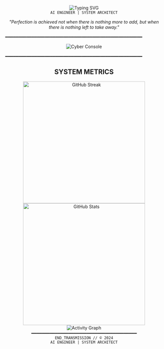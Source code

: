 <div align="center">
  <img src="https://readme-typing-svg.demolab.com?font=Courier+Prime&size=28&duration=2800&pause=2000&color=777777&center=true&vCenter=true&width=940&lines=SYSTEM.INITIALIZE()+//+AHMED+ALI" alt="Typing SVG" />
</div>
<div align="center">
  <code>AI ENGINEER | SYSTEM ARCHITECT</code>
</div>

<p align="center">
  <i>"Perfection is achieved not when there is nothing more to add, but when there is nothing left to take away."</i>
</p>

━━━━━━━━━━━━━━━━━━━━━━━━━━━━━━━━━━━━━━━━━━━━━━━━━━━━

<div align="center">
  <img src="/Assets/Animation.gif" alt="Cyber Console" />
</div>

━━━━━━━━━━━━━━━━━━━━━━━━━━━━━━━━━━━━━━━━━━━━━━━━━━━━




<h2 align="center">SYSTEM METRICS</h2>

<div align="center">
  <img width="390" src="https://streak-stats.demolab.com/?user=andykofman&theme=dark&border_radius=0&ring=00ff00&fire=00ff00&currStreakNum=00ff00&currStreakLabel=00ff00&sideNums=00ff00&dates=00ff00" alt="GitHub Streak" />

  <img width="390" src="https://github-readme-stats.vercel.app/api?username=andykofman&theme=dark&border_radius=0&hide_border=true&title_color=00ff00&text_color=00ff00&icon_color=00ff00" alt="GitHub Stats" />


<div align="center">
  <img src="https://github-readme-activity-graph.vercel.app/graph?username=andykofman&theme=react-dark&hide_border=true&bg_color=000000&line=006600&point=008800&color=00aa00&title_color=008800&area=true" alt="Activity Graph" />
</div>
━━━━━━━━━━━━━━━━━━━━━━━━━━━━━━━━━━━━━━━━

<div align="center">
  <code>END_TRANSMISSION // © 2024</code>
</div>



<div align="center">
  <code>AI ENGINEER | SYSTEM ARCHITECT</code>
</div>
